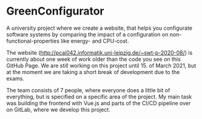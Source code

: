 # GreenConfigurator
A university project where we create a website, that helps you configurate software systems by comparing the impact of a configuration on non-functional-properties like energy- and CPU-cost.

The website (http://pcai042.informatik.uni-leipzig.de/~swt-p-2020-08/) is currently about one week of work older than the code you see on this GitHub Page. We are still working on this project until 15. of March 2021, but at the moment we are taking a short break of development due to the exams.

The team consists of 7 people, where everyone does a little bit of everything, but is specified on a specific area of the project. My main task was building the frontend with Vue.js and parts of the CI/CD pipeline over on GitLab, where we develop this project.

